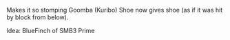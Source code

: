 Makes it so stomping Goomba (Kuribo) Shoe now gives shoe (as if it was hit by block from below).

Idea: BlueFinch of SMB3 Prime
